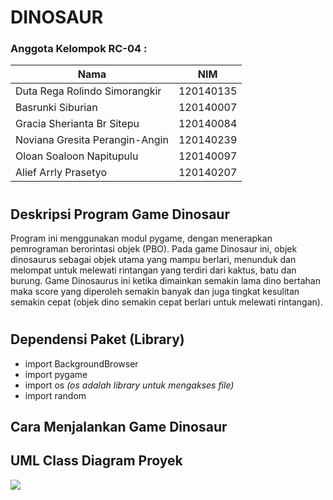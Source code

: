 # DINOSAUR
### Anggota Kelompok RC-04 :
| Nama  | NIM |
| ------------- | ------------- |
| Duta Rega Rolindo Simorangkir  | 120140135  |
| Basrunki Siburian  | 120140007  |
| Gracia Sherianta Br Sitepu  | 120140084  |
| Noviana Gresita Perangin-Angin  | 120140239  |
| Oloan Soaloon Napitupulu  | 120140097  |
| Alief Arrly Prasetyo  | 120140207  |

#
## Deskripsi Program Game Dinosaur
Program ini menggunakan modul pygame, dengan menerapkan pemrograman berorintasi objek (PBO). Pada game Dinosaur ini, objek dinosaurus sebagai objek utama 
yang mampu berlari, menunduk dan melompat untuk melewati rintangan yang terdiri dari kaktus, batu dan burung. Game Dinosaurus ini ketika dimainkan semakin lama dino bertahan maka score yang diperoleh semakin banyak dan juga tingkat kesulitan semakin cepat (objek dino semakin cepat berlari untuk melewati rintangan).
#
## Dependensi Paket (Library)
- import BackgroundBrowser
- import pygame
- import os _(os adalah library untuk mengakses file)_
- import random


## Cara Menjalankan Game Dinosaur


## UML Class Diagram Proyek
   ![](https://user-images.githubusercontent.com/90511661/171586061-8b8d0466-a3cf-424f-af88-3912b6e11076.jpeg)
